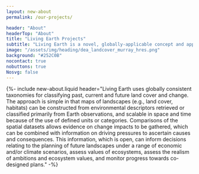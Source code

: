 ```yaml
---
layout: new-about
permalink: /our-projects/

header: "About"
headerTop: "About"
title: "Living Earth Projects"
subtitle: "Living Earth is a novel, globally-applicable concept and approach that provides information on landscapes to inform on past changes and can inform direct future actions for our Planet that benefit the well-being of nature and people."
image: "/assets/img/heading/dea_landcover_murray_hres.png"
background: "#252C0B"
nocontact: true
nobuttons: true
Nosvg: false
---
```



{%-
include new-about.liquid
header="Living Earth uses globally consistent taxonomies for classifying past, current and future land cover and change. The approach is simple in that maps of landscapes (e.g., land cover, habitats) can be constructed from environmental descriptors retrieved or classified primarily from Earth observations, and scalable in space and time because of the use of defined units or categories. Comparisons of the spatial datasets allows evidence on change impacts to be gathered, which can be combined with information on driving pressures to ascertain causes and consequences. This information, which is open, can inform decisions relating to the planning of future landscapes under a range of economic and/or climate scenarios, assess values of ecosystems, assess the realism of ambitions and ecosystem values, and monitor progress towards co-designed plans."
-%}

